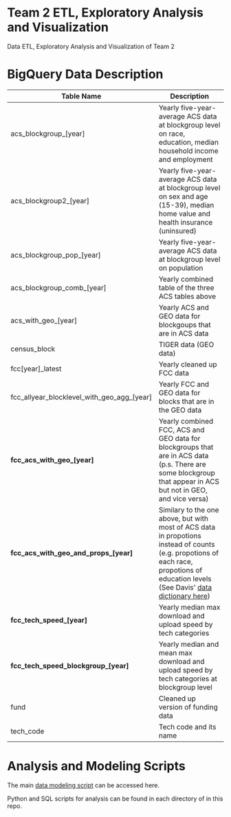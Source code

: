 # Team 2 ETL, Exploratory Analysis and Visualization
Data ETL, Exploratory Analysis and Visualization of Team 2

# BigQuery Data Description

Table Name | Description
-----------|------------
acs_blockgroup_[year] | Yearly five-year-average ACS data at blockgroup level on race, education, median household income and employment
acs_blockgroup2_[year] | Yearly five-year-average ACS data at blockgroup level on sex and age (15-39), median home value and health insurance (uninsured)
acs_blockgroup_pop_[year] | Yearly five-year-average ACS data at blockgroup level on population
acs_blockgroup_comb_[year] | Yearly combined table of the three ACS tables above
acs_with_geo_[year] | Yearly ACS and GEO data for blockgoups that are in ACS data
census_block | TIGER data (GEO data)
fcc[year]_latest | Yearly cleaned up FCC data
fcc_allyear_blocklevel_with_geo_agg_[year] | Yearly FCC and GEO data for blocks that are in the GEO data
**fcc_acs_with_geo_[year]** | Yearly combined FCC, ACS and GEO data for blockgroups that are in ACS data (p.s. There are some blockgroup that appear in ACS but not in GEO, and vice versa)
**fcc_acs_with_geo_and_props_[year]** | Similary to the one above, but with most of ACS data in propotions instead of counts (e.g. propotions of each race, propotions of education levels (See Davis' [data dictionary here](./fcc_acs_with_geo_and_props_\[year\]_summary.org))
**fcc_tech_speed_[year]** | Yearly median max download and upload speed by tech categories
**fcc_tech_speed_blockgroup_[year]** | Yearly median and mean max download and upload speed by tech categories at blockgroup level
fund | Cleaned up version of funding data
tech_code | Tech code and its name

# Analysis and Modeling Scripts

The main [data modeling script](./DataModelingScript.R) can be accessed here.

Python and SQL scripts for analysis can be found in each directory of in this repo.

